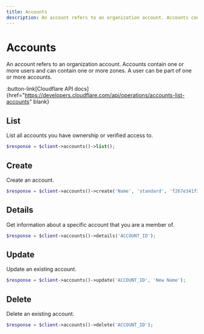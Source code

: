 ```yaml
---
title: Accounts
description: An account refers to an organization account. Accounts contain one or more users and can contain one or more zones.
---
```


# Accounts

An account refers to an organization account. Accounts contain one or more users and can contain one or more zones. A user can be part of one or more accounts.

:button-link[Cloudflare API docs]{href="https://developers.cloudflare.com/api/operations/accounts-list-accounts" blank}

## List

List all accounts you have ownership or verified access to.

```php [php]
$response = $client->accounts()->list();
```

## Create

Create an account.

```php [php]
$response = $client->accounts()->create('Name', 'standard', 'f267e341f3dd4697bd3b9f71dd96247f');
```

## Details

Get information about a specific account that you are a member of.

```php [php]
$response = $client->accounts()->details('ACCOUNT_ID');
```

## Update

Update an existing account.

```php [php]
$response = $client->accounts()->update('ACCOUNT_ID', 'New Name');
```

## Delete

Delete an existing account.

```php [php]
$response = $client->accounts()->delete('ACCOUNT_ID');
```